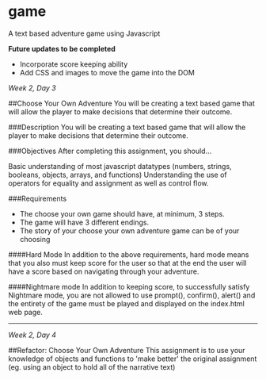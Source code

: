 # game
A text based adventure game using Javascript

**Future updates to be completed**
* Incorporate score keeping ability
* Add CSS and images to move the game into the DOM

*Week 2, Day 3*

##Choose Your Own Adventure
You will be creating a text based game that will allow the player to make decisions that determine their outcome.

###Description
You will be creating a text based game that will allow the player to make decisions that determine their outcome.

###Objectives
After completing this assignment, you should…

Basic understanding of most javascript datatypes (numbers, strings, booleans, objects, arrays, and functions)
Understanding the use of operators for equality and assignment as well as control flow.

###Requirements
* The choose your own game should have, at minimum, 3 steps.
* The game will have 3 different endings.
* The story of your choose your own adventure game can be of your choosing

####Hard Mode
In addition to the above requirements, hard mode means that you also must keep score for the user so that at the end the user will have a score based on navigating through your adventure.

####Nightmare mode
In addition to keeping score, to successfully satisfy Nightmare mode, you are not allowed to use prompt(), confirm(), alert() and the entirety of the game must be played and displayed on the index.html web page.

----------------------------------

*Week 2, Day 4*

##Refactor: Choose Your Own Adventure
This assignment is to use your knowledge of objects and functions to 'make better' the original assignment (eg. using an object to hold all of the narrative text)
